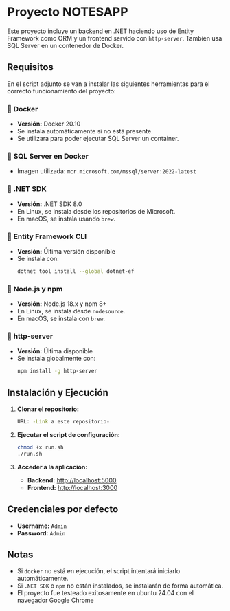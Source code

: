 # Proyecto NOTESAPP

Este proyecto incluye un backend en .NET haciendo uso de Entity Framework como ORM y un frontend servido con `http-server`. También usa SQL Server en un contenedor de Docker.

## Requisitos

En el script adjunto se van a instalar las siguientes herramientas para el correcto funcionamiento del proyecto:

### 📌 **Docker**
- **Versión:** Docker 20.10
- Se instala automáticamente si no está presente.
- Se utilizara para poder ejecutar SQL Server un container.

### 📌 **SQL Server en Docker**
- Imagen utilizada: `mcr.microsoft.com/mssql/server:2022-latest`

### 📌 **.NET SDK**
- **Versión:** .NET SDK 8.0
- En Linux, se instala desde los repositorios de Microsoft.
- En macOS, se instala usando `brew`.

### 📌 **Entity Framework CLI**
- **Versión:** Última versión disponible
- Se instala con:
  ```sh
  dotnet tool install --global dotnet-ef
  ```

### 📌 **Node.js y npm**
- **Versión:** Node.js 18.x y npm 8+
- En Linux, se instala desde `nodesource`.
- En macOS, se instala con `brew`.

### 📌 **http-server**
- **Versión:** Última disponible
- Se instala globalmente con:
  ```sh
  npm install -g http-server
  ```

## Instalación y Ejecución

1. **Clonar el repositorio:**
   ```sh
   URL: -Link a este repositorio-
   ```

2. **Ejecutar el script de configuración:**
   ```sh
   chmod +x run.sh
   ./run.sh
   ```

3. **Acceder a la aplicación:**
   - **Backend:** [http://localhost:5000](http://localhost:5000)
   - **Frontend:** [http://localhost:3000](http://localhost:3000)

## Credenciales por defecto
- **Username:** `Admin`
- **Password:** `Admin`

## Notas
- Si `docker` no está en ejecución, el script intentará iniciarlo automáticamente.
- Si `.NET SDK` o `npm` no están instalados, se instalarán de forma automática.
- El proyecto fue testeado exitosamente en ubuntu 24.04 con el navegador Google Chrome

